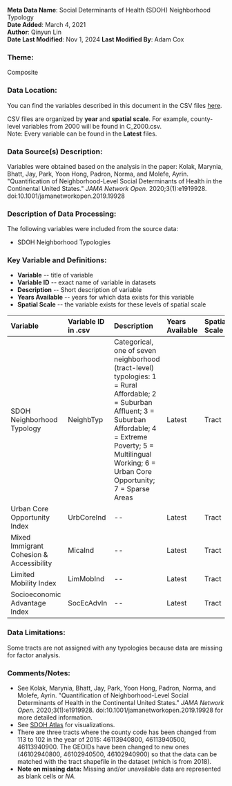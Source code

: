 **Meta Data Name**: Social Determinants of Health (SDOH) Neighborhood Typology  
**Date Added**: March 4, 2021  
**Author**: Qinyun Lin  
**Date Last Modified**: Nov 1, 2024
**Last Modified By**: Adam Cox

### Theme: 
Composite

### Data Location: 
You can find the variables described in this document in the CSV files [here](../full_tables).  

CSV files are organized by **year** and **spatial scale**. For example, county-level variables from 2000 will be found in C_2000.csv.  
Note: Every variable can be found in the **Latest** files.

### Data Source(s) Description:  
Variables were obtained based on the analysis in the paper: 
Kolak, Marynia, Bhatt, Jay, Park, Yoon Hong, Padron, Norma, and Molefe, Ayrin. "Quantification of Neighborhood-Level Social Determinants of Health in the Continental United States." *JAMA Network Open.* 2020;3(1):e1919928. doi:10.1001/jamanetworkopen.2019.19928 


### Description of Data Processing: 
The following variables were included from the source data:  
* SDOH Neighborhood Typologies

### Key Variable and Definitions:

- **Variable** -- title of variable
- **Variable ID** -- exact name of variable in datasets
- **Description** -- Short description of variable
- **Years Available** -- years for which data exists for this variable
- **Spatial Scale** -- the variable exists for these levels of spatial scale

| Variable | Variable ID in .csv | Description | Years Available | Spatial Scale |
|:---------|:--------------------|:------------|:----------------|:--------------|
| SDOH Neighborhood Typology | NeighbTyp | Categorical, one of seven neighborhood (tract-level) typologies: 1 = Rural Affordable; 2 = Suburban Affluent; 3 = Suburban Affordable; 4 = Extreme Poverty; 5 = Multilingual Working; 6 = Urban Core Opportunity; 7 = Sparse Areas | Latest | Tract |
| Urban Core Opportunity Index | UrbCoreInd | -- | Latest | Tract |
| Mixed Immigrant Cohesion & Accessibility | MicaInd | -- | Latest | Tract |
| Limited Mobility Index | LimMobInd | -- | Latest | Tract |
| Socioeconomic Advantage Index | SocEcAdvIn | -- | Latest | Tract |


### Data Limitations:
Some tracts are not assigned with any typologies because data are missing for factor analysis. 

### Comments/Notes:
* See Kolak, Marynia, Bhatt, Jay, Park, Yoon Hong, Padron, Norma, and Molefe, Ayrin. "Quantification of Neighborhood-Level Social Determinants of Health in the Continental United States." *JAMA Network Open.* 2020;3(1):e1919928. doi:10.1001/jamanetworkopen.2019.19928 for more detailed information. 
* See [SDOH Atlas](https://sdohatlas.github.io/) for visualizations.  
* There are three tracts where the county code has been changed from 113 to 102 in the year of 2015: 46113940800, 46113940500, 46113940900. The GEOIDs have been changed to new ones (46102940800, 46102940500, 46102940900) so that the data can be matched with the tract shapefile in the dataset (which is from 2018).   
* **Note on missing data:** Missing and/or unavailable data are represented as blank cells or _NA._
